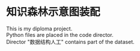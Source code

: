 # 知识森林示意图装配
This is my diploma project.  
  Python files are placed in the code director.  
  Director "数据结构人工" contains part of the dataset.
